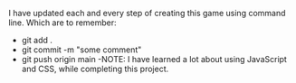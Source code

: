 I have updated each and every step of creating this game using command line.
Which are to remember:
- git add .
- git commit -m "some comment"
- git push origin main 
-NOTE: I have learned a lot about using JavaScript and CSS, while completing this project. 
